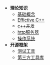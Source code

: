 <!-- <hr style="margin: 5px 0;"> -->

- **理论知识**
  - [基础概念](./theory/README.md) 
  - [Effictive C++](effective/README.md)
  - [c++并发](./CppConcurrency/README.md)
  - [http服务器](./http/README.md)
  - [操作系统](operateSystem/README.md)
- **开源框架**
  - [测试工具](./testTools/README.md)
  - [第三方工具库](ThirdLib/README.md) 